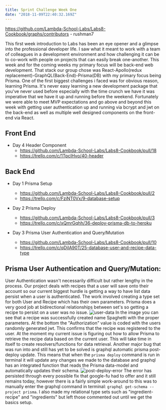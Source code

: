```yaml
---
title: Sprint Challenge Week One
date: "2018-11-09T22:40:32.169Z"
---
```

https://github.com/Lambda-School-Labs/Labs8-Cookbook/graphs/contributors - rushman7

This first week introduction to Labs has been an eye opener and a glimpse into
the professional developer life. I saw what it meant to work with a team of 
colleagues in a development environment and how challenging it can be to co-work
with people on projects that can easily break one-another. This week and for the
coming weeks my primary focus will be back-end web development. That stack our group
chose was React-Apollo(redux replacement)-GraphQL(Back-End)-Prisma(DB) with my 
primary focus being Prisma. One of the first biggest challenges i faced was for
obvious reason, learning Prisma. It's never easy learning a new development package
that you've never used before especially with the time crunch we have it was 
imperative that we have it up and running before the weekend. Fortunately we were
able to meet MVP expectations and go above and beyond this week with getting 
user authentication up and running via bcrypt and jwt on the back-end as well as
multiple well designed components on the front-end via React. 

## Front End

* Day 4 Header Component
  * https://github.com/Lambda-School-Labs/Labs8-Cookbook/pull/18
  * https://trello.com/c/1TpcIHvo/40-header

## Back End

* Day 1 Prisma Setup
  * https://github.com/Lambda-School-Labs/Labs8-Cookbook/pull/2
  * https://trello.com/c/FziNT0Vx/9-database-setup

* Day 2 Prisma Deploy
  * https://github.com/Lambda-School-Labs/Labs8-Cookbook/pull/3
  * https://trello.com/c/xQmrGqhh/36-deploy-prisma-db-to-heroku

* Day 3 Prisma User Authentication and Query/Mutation
  * https://github.com/Lambda-School-Labs/Labs8-Cookbook/pull/10
  * https://trello.com/c/qDjIA90T/25-database-user-and-recipe-data-type

## Prisma User Authentication and Query/Mutation:

User Authentication wasn't necessarily difficult but rather lengthy in the process.
Our project deals with recipes that a user will save onto their account so our
current biggest hurdle is getting a way to have list data persist when a user is
authenticated. The work involved creating a type set for both User and Recipe which
has their own parameters. Prisma does a very good job at bidirectional relationships 
between set's so getting a recipe to persist on a user was no issue. ![user-data](https://trello-attachments.s3.amazonaws.com/5be072f2afaae80c3eb430d3/5be30d52c4c15f3022f181b8/a00c4b406b8ca0768cfe9952b5dcacef/a170325efe3a06203e3b467d6d644ec4.png)
In the image you can see that a recipe was successfully created name Spaghetti with the
proper parameters. At the bottom the "Authorization" value is coded with the users randomly
generated jwt. This confirms that the recipe was registered to the user. At the moment my
current issue is figuring out how to allow Prisma to retrieve the recipe data based on
the current user. This will take time in itself to create resolvers/functions for 
data retrieval. Another major bug that was run into and still has yet to be solved is
graphql automatic prisma post-deploy update. This means that when the `prisma deploy`
command is run in terminal it will update any changes we made to the database and graphql
has an integrated function that reads the Prisma data-model and automatically updates their
schema. ![post-deploy-error](https://trello-attachments.s3.amazonaws.com/5be072f2afaae80c3eb430d3/5be345cf59f374646837197a/0421757f69501963fe4ed5333197fc0f/c8bc4f23d25772654faf1d1fcc9f81d0.png) The error has persisted through every possible fix that 
google-fu had to offer and it still remains today, however there is a fairly simple 
work-around to this was to manually enter the graphql command in terminal:
`graphql get-schema --project prisma`. I also made my relational type sets such as
"ingredient-recipe" and "ingredients" but left those commented out until we get
the basics setup.


